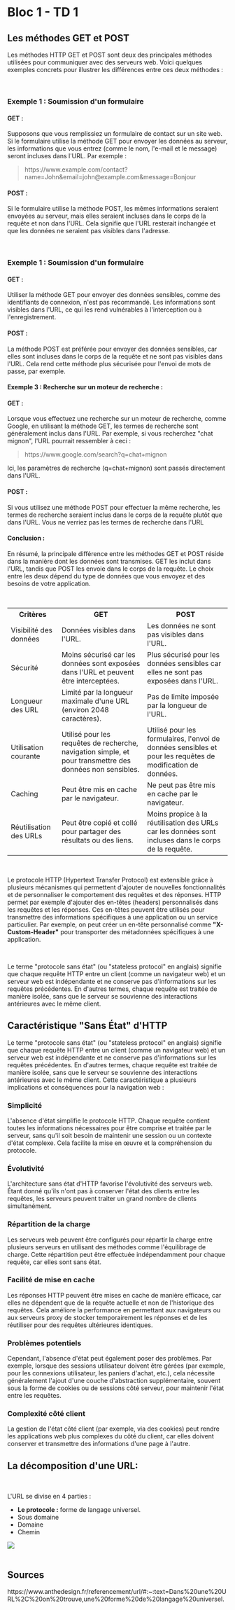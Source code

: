 <h1>Bloc 1 - TD 1</h1>  

<h2>Les méthodes GET et POST</h2>  
<p>Les méthodes HTTP GET et POST sont deux des principales méthodes utilisées pour communiquer avec des serveurs web. Voici quelques exemples concrets pour illustrer les différences entre ces deux méthodes :</p>
</br>
<h3>Exemple 1 : Soumission d'un formulaire</h3>
<h4>GET :</h4>
<p>Supposons que vous remplissiez un formulaire de contact sur un site web. Si le formulaire utilise la méthode GET pour envoyer les données au serveur, les informations que vous entrez (comme le nom, l'e-mail et le message) seront incluses dans l'URL. Par exemple :</p>
<blockquote>https://www.example.com/contact?name=John&email=john@example.com&message=Bonjour</blockquote>
<h4>POST :</h4>
<p>Si le formulaire utilise la méthode POST, les mêmes informations seraient envoyées au serveur, mais elles seraient incluses dans le corps de la requête et non dans l'URL. Cela signifie que l'URL resterait inchangée et que les données ne seraient pas visibles dans l'adresse.</p>
</br>
<h3>Exemple 1 : Soumission d'un formulaire</h3>
<h4>GET :</h4>
<p>Utiliser la méthode GET pour envoyer des données sensibles, comme des identifiants de connexion, n'est pas recommandé. Les informations sont visibles dans l'URL, ce qui les rend vulnérables à l'interception ou à l'enregistrement.</p>
<h4>POST :</h4>
<p>La méthode POST est préférée pour envoyer des données sensibles, car elles sont incluses dans le corps de la requête et ne sont pas visibles dans l'URL. Cela rend cette méthode plus sécurisée pour l'envoi de mots de passe, par exemple.</p>
<h4>Exemple 3 : Recherche sur un moteur de recherche :</h4> 
<h4>GET :</h4>
<p>Lorsque vous effectuez une recherche sur un moteur de recherche, comme Google, en utilisant la méthode GET, les termes de recherche sont généralement inclus dans l'URL. Par exemple, si vous recherchez "chat mignon", l'URL pourrait ressembler à ceci :</p>
<blockquote>https://www.google.com/search?q=chat+mignon</blockquote>
<p>Ici, les paramètres de recherche <bold>(q=chat+mignon)</bold> sont passés directement dans l'URL.</p>
<h4>POST :</h4> 
<p>Si vous utilisez une méthode POST pour effectuer la même recherche, les termes de recherche seraient inclus dans le corps de la requête plutôt que dans l'URL. Vous ne verriez pas les termes de recherche dans l'URL</p>
<h4>Conclusion :</h4>
<p>En résumé, la principale différence entre les méthodes GET et POST réside dans la manière dont les données sont transmises. GET les inclut dans l'URL, tandis que POST les envoie dans le corps de la requête. Le choix entre les deux dépend du type de données que vous envoyez et des besoins de votre application.</p>
</br>

<table>
        <tr>
            <th>Critères</th>
            <th>GET</th>
            <th>POST</th>
        </tr>
        <tr>
            <td>Visibilité des données</td>
            <td>Données visibles dans l'URL.</td>
            <td>Les données ne sont pas visibles dans l'URL.</td>
        </tr>
        <tr>
            <td>Sécurité</td>
            <td>Moins sécurisé car les données sont exposées dans l'URL et peuvent être interceptées.</td>
            <td>Plus sécurisé pour les données sensibles car elles ne sont pas exposées dans l'URL.</td>
        </tr>
        <tr>
            <td>Longueur des URL</td>
            <td>Limité par la longueur maximale d'une URL (environ 2048 caractères).</td>
            <td>Pas de limite imposée par la longueur de l'URL.</td>
        </tr>
        <tr>
            <td>Utilisation courante</td>
            <td>Utilisé pour les requêtes de recherche, navigation simple, et pour transmettre des données non sensibles.</td>
            <td>Utilisé pour les formulaires, l'envoi de données sensibles et pour les requêtes de modification de données.</td>
        </tr>
        <tr>
            <td>Caching</td>
            <td>Peut être mis en cache par le navigateur.</td>
            <td>Ne peut pas être mis en cache par le navigateur.</td>
        </tr>
        <tr>
            <td>Réutilisation des URLs</td>
            <td>Peut être copié et collé pour partager des résultats ou des liens.</td>
            <td>Moins propice à la réutilisation des URLs car les données sont incluses dans le corps de la requête.</td>
        </tr>
    </table>

</br>

<p>Le protocole HTTP (Hypertext Transfer Protocol) est extensible grâce à plusieurs mécanismes qui permettent d'ajouter de nouvelles fonctionnalités et de personnaliser le comportement des requêtes et des réponses. HTTP permet par exemple d'ajouter des en-têtes (headers) personnalisés dans les requêtes et les réponses. Ces en-têtes peuvent être utilisés pour transmettre des informations spécifiques à une application ou un service particulier.
Par exemple, on peut créer un en-tête personnalisé comme <b>"X-Custom-Header"</b> pour transporter des métadonnées spécifiques à une application.</p>

</br>
<p>Le terme "protocole sans état" (ou "stateless protocol" en anglais) signifie que chaque requête HTTP entre un client (comme un navigateur web) et un serveur web est indépendante et ne conserve pas d'informations sur les requêtes précédentes. En d'autres termes, chaque requête est traitée de manière isolée, sans que le serveur se souvienne des interactions antérieures avec le même client.</p>

<h2>Caractéristique "Sans État" d'HTTP</h2>

<p>Le terme "protocole sans état" (ou "stateless protocol" en anglais) signifie que chaque requête HTTP entre un client (comme un navigateur web) et un serveur web est indépendante et ne conserve pas d'informations sur les requêtes précédentes. En d'autres termes, chaque requête est traitée de manière isolée, sans que le serveur se souvienne des interactions antérieures avec le même client. Cette caractéristique a plusieurs implications et conséquences pour la navigation web :</p>

<h3>Simplicité</h3>
<p>L'absence d'état simplifie le protocole HTTP. Chaque requête contient toutes les informations nécessaires pour être comprise et traitée par le serveur, sans qu'il soit besoin de maintenir une session ou un contexte d'état complexe. Cela facilite la mise en œuvre et la compréhension du protocole.</p>
            
<h3>Évolutivité</h3>
<p>L'architecture sans état d'HTTP favorise l'évolutivité des serveurs web. Étant donné qu'ils n'ont pas à conserver l'état des clients entre les requêtes, les serveurs peuvent traiter un grand nombre de clients simultanément.</p>
<h3>Répartition de la charge</h3>
<p>Les serveurs web peuvent être configurés pour répartir la charge entre plusieurs serveurs en utilisant des méthodes comme l'équilibrage de charge. Cette répartition peut être effectuée indépendamment pour chaque requête, car elles sont sans état.</p>
<h3>Facilité de mise en cache</h3>
<p>Les réponses HTTP peuvent être mises en cache de manière efficace, car elles ne dépendent que de la requête actuelle et non de l'historique des requêtes. Cela améliore la performance en permettant aux navigateurs ou aux serveurs proxy de stocker temporairement les réponses et de les réutiliser pour des requêtes ultérieures identiques.</p>
<h3>Problèmes potentiels</h3>
<p>Cependant, l'absence d'état peut également poser des problèmes. Par exemple, lorsque des sessions utilisateur doivent être gérées (par exemple, pour les connexions utilisateur, les paniers d'achat, etc.), cela nécessite généralement l'ajout d'une couche d'abstraction supplémentaire, souvent sous la forme de cookies ou de sessions côté serveur, pour maintenir l'état entre les requêtes.</p>
<h3>Complexité côté client</h3>
<p>La gestion de l'état côté client (par exemple, via des cookies) peut rendre les applications web plus complexes du côté du client, car elles doivent conserver et transmettre des informations d'une page à l'autre.</p>

<h2>La décomposition d'une URL:</h2>
</br>
<p>L'URL se divise en 4 parties :</p>
<ul>
        <li><b>Le protocole :</b> forme de langage universel.</li>
        <li>Sous domaine</li>
        <li>Domaine</li>
        <li>Chemin</li>
</ul>
<img src="https://image.noelshack.com/fichiers/2023/38/1/1695040471-url-1.jpg">

</br>
</br>
<h2>Sources</h2>
<p>https://www.anthedesign.fr/referencement/url/#:~:text=Dans%20une%20URL%2C%20on%20trouve,une%20forme%20de%20langage%20universel. </p>

